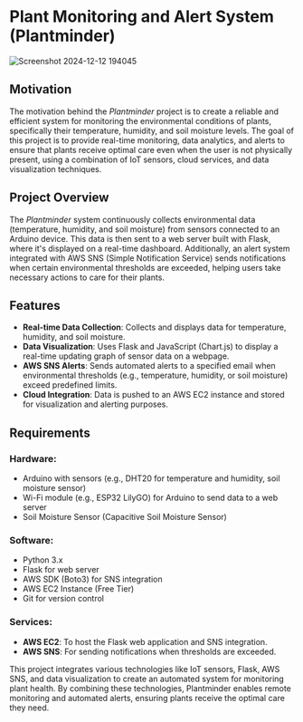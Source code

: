 # Plant Monitoring and Alert System (Plantminder)

![Screenshot 2024-12-12 194045](https://github.com/user-attachments/assets/fd9a23cb-1d3d-49d2-b6a6-0726b3ce1762)


## Motivation
The motivation behind the *Plantminder* project is to create a reliable and efficient system for monitoring the environmental conditions of plants, specifically their temperature, humidity, and soil moisture levels. The goal of this project is to provide real-time monitoring, data analytics, and alerts to ensure that plants receive optimal care even when the user is not physically present, using a combination of IoT sensors, cloud services, and data visualization techniques.

## Project Overview
The *Plantminder* system continuously collects environmental data (temperature, humidity, and soil moisture) from sensors connected to an Arduino device. This data is then sent to a web server built with Flask, where it's displayed on a real-time dashboard. Additionally, an alert system integrated with AWS SNS (Simple Notification Service) sends notifications when certain environmental thresholds are exceeded, helping users take necessary actions to care for their plants.

## Features
- **Real-time Data Collection**: Collects and displays data for temperature, humidity, and soil moisture.
- **Data Visualization**: Uses Flask and JavaScript (Chart.js) to display a real-time updating graph of sensor data on a webpage.
- **AWS SNS Alerts**: Sends automated alerts to a specified email when environmental thresholds (e.g., temperature, humidity, or soil moisture) exceed predefined limits.
- **Cloud Integration**: Data is pushed to an AWS EC2 instance and stored for visualization and alerting purposes.

## Requirements
### Hardware:
- Arduino with sensors (e.g., DHT20 for temperature and humidity, soil moisture sensor)
- Wi-Fi module (e.g., ESP32 LilyGO) for Arduino to send data to a web server
- Soil Moisture Sensor (Capacitive Soil Moisture Sensor)

### Software:
- Python 3.x
- Flask for web server
- AWS SDK (Boto3) for SNS integration
- AWS EC2 Instance (Free Tier)
- Git for version control

### Services:
- **AWS EC2**: To host the Flask web application and SNS integration.
- **AWS SNS**: For sending notifications when thresholds are exceeded.


This project integrates various technologies like IoT sensors, Flask, AWS SNS, and data visualization to create an automated system for monitoring plant health. By combining these technologies, Plantminder enables remote monitoring and automated alerts, ensuring plants receive the optimal care they need.



